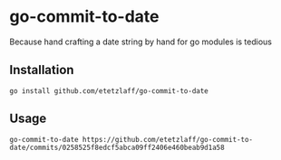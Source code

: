 # go-commit-to-date
Because hand crafting a date string by hand for go modules is tedious

## Installation
`go install github.com/etetzlaff/go-commit-to-date`

## Usage
```
go-commit-to-date https://github.com/etetzlaff/go-commit-to-date/commits/0258525f8edcf5abca09ff2406e460beab9d1a58
```
